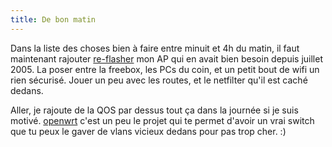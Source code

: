 ```yaml
---
title: De bon matin
---
```


Dans la liste des choses bien à faire entre minuit et 4h du matin, il faut
maintenant rajouter [re-flasher](http://wtf.cyprio.net/1113#content) mon AP
qui en avait bien besoin depuis juillet 2005. La poser entre la freebox, les
PCs du coin, et un petit bout de wifi un rien sécurisé. Jouer un peu avec les
routes, et le netfilter qu'il est caché dedans.

Aller, je rajoute de la QOS par dessus tout ça dans la journée si je suis
motivé. [openwrt](http://openwrt.org) c'est un peu le projet qui te permet
d'avoir un vrai switch que tu peux le gaver de vlans vicieux dedans pour pas
trop cher. :)

